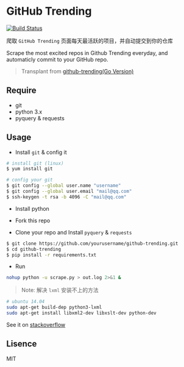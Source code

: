 # GitHub Trending

[![Build Status](https://travis-ci.org/rocj/github-trending.svg?branch=master)](https://travis-ci.org/rocj/github-trending)

爬取 `GitHub Trending` 页面每天最活跃的项目，并自动提交到你的仓库

Scrape the most excited repos in Github Trending everyday, and automaticly commit to your GitHub repo.

> Transplant from [github-trending(Go Version)](https://github.com/josephyzhou/github-trending)

## Require

* git
* python 3.x
* pyquery & requests

## Usage

* Install `git` & config it

```bash
# install git (linux)
$ yum install git

# config your git
$ git config --global user.name "username"
$ git config --global user.email "mail@qq.com"
$ ssh-keygen -t rsa -b 4096 -C "mail@qq.com"
```

* Install python

* Fork this repo

* Clone your repo and Install `pyquery` & `requests`

```bash
$ git clone https://github.com/yourusername/github-trending.git
$ cd github-trending
$ pip install -r requirements.txt
```

* Run

```bash
nohup python -u scrape.py > out.log 2>&1 &
```

> Note: 解决 `lxml` 安装不上的方法
```bash
# ubuntu 14.04
sudo apt-get build-dep python3-lxml
sudo apt-get install libxml2-dev libxslt-dev python-dev
```
See it on [stackoverflow](http://stackoverflow.com/questions/5178416/pip-install-lxml-error)

## Lisence

MIT